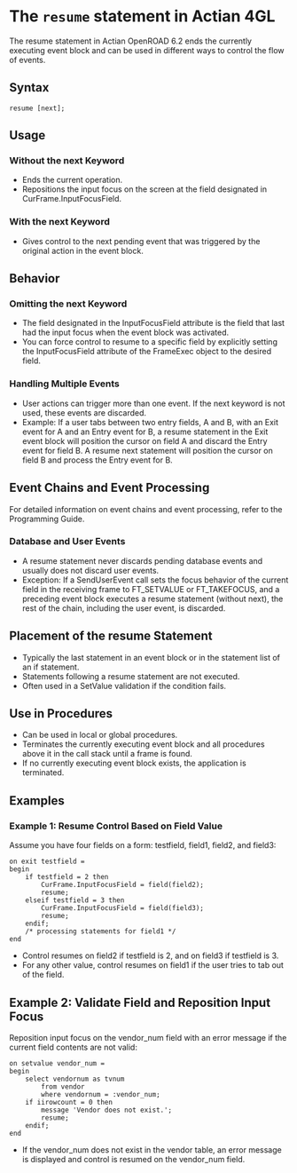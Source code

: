 # The `resume` statement in Actian 4GL

The resume statement in Actian OpenROAD 6.2 ends the currently executing event block and can be used in different ways to control the flow of events.

## Syntax
```4gl
resume [next];
```

## Usage
### Without the next Keyword
- Ends the current operation.
- Repositions the input focus on the screen at the field designated in CurFrame.InputFocusField.
### With the next Keyword
- Gives control to the next pending event that was triggered by the original action in the event block.

## Behavior
### Omitting the next Keyword
- The field designated in the InputFocusField attribute is the field that last had the input focus when the event block was activated.
- You can force control to resume to a specific field by explicitly setting the InputFocusField attribute of the FrameExec object to the desired field.
### Handling Multiple Events
- User actions can trigger more than one event. If the next keyword is not used, these events are discarded.
- Example: If a user tabs between two entry fields, A and B, with an Exit event for A and an Entry event for B, a resume statement in the Exit event block will position the cursor on field A and discard the Entry event for field B. A resume next statement will position the cursor on field B and process the Entry event for B.
 
## Event Chains and Event Processing
For detailed information on event chains and event processing, refer to the Programming Guide.

### Database and User Events
- A resume statement never discards pending database events and usually does not discard user events.
- Exception: If a SendUserEvent call sets the focus behavior of the current field in the receiving frame to FT_SETVALUE or FT_TAKEFOCUS, and a preceding event block executes a resume statement (without next), the rest of the chain, including the user event, is discarded.

## Placement of the resume Statement
- Typically the last statement in an event block or in the statement list of an if statement.
- Statements following a resume statement are not executed.
- Often used in a SetValue validation if the condition fails.

## Use in Procedures
- Can be used in local or global procedures.
- Terminates the currently executing event block and all procedures above it in the call stack until a frame is found.
- If no currently executing event block exists, the application is terminated.

## Examples
### Example 1: Resume Control Based on Field Value
Assume you have four fields on a form: testfield, field1, field2, and field3:

```4gl
on exit testfield =
begin
    if testfield = 2 then
        CurFrame.InputFocusField = field(field2);
        resume;
    elseif testfield = 3 then
        CurFrame.InputFocusField = field(field3);
        resume;
    endif;
    /* processing statements for field1 */
end
```
- Control resumes on field2 if testfield is 2, and on field3 if testfield is 3.
- For any other value, control resumes on field1 if the user tries to tab out of the field.

## Example 2: Validate Field and Reposition Input Focus
Reposition input focus on the vendor_num field with an error message if the current field contents are not valid:

```4gl
on setvalue vendor_num =
begin
    select vendornum as tvnum
        from vendor
        where vendornum = :vendor_num;
    if iirowcount = 0 then
        message 'Vendor does not exist.';
        resume;
    endif;
end
```
- If the vendor_num does not exist in the vendor table, an error message is displayed and control is resumed on the vendor_num field.
